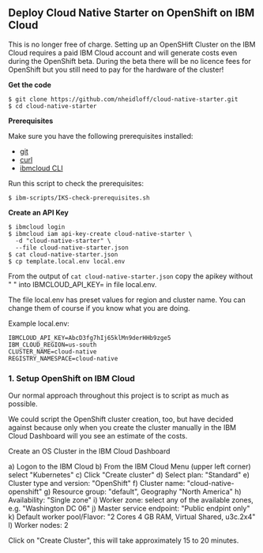 ## Deploy Cloud Native Starter on OpenShift on IBM Cloud

This is no longer free of charge. Setting up an OpenSHift Cluster on the IBM Cloud requires a paid IBM Cloud account and will generate costs even during the OpenShift beta. During the beta there will be no licence fees for OpenShift but you still need to pay for the hardware of the cluster!

**Get the code**

```
$ git clone https://github.com/nheidloff/cloud-native-starter.git
$ cd cloud-native-starter
```

**Prerequisites**

Make sure you have the following prerequisites installed:

* [git](https://git-scm.com/book/en/v2/Getting-Started-Installing-Git) 
* [curl](https://curl.haxx.se/download.html)
* [ibmcloud CLI](https://cloud.ibm.com/docs/home/tools) 

Run this script to check the prerequisites:

```
$ ibm-scripts/IKS-check-prerequisites.sh
```

**Create an API Key**

```
$ ibmcloud login
$ ibmcloud iam api-key-create cloud-native-starter \
  -d "cloud-native-starter" \
  --file cloud-native-starter.json
$ cat cloud-native-starter.json
$ cp template.local.env local.env 
```

From the output of `cat cloud-native-starter.json` copy the apikey without " " into IBMCLOUD_API_KEY= in file local.env.

The file local.env has preset values for region and cluster name. You can change them of course if you know what you are doing.

Example local.env:

```
IBMCLOUD_API_KEY=AbcD3fg7hIj65klMn9derHHb9zge5
IBM_CLOUD_REGION=us-south
CLUSTER_NAME=cloud-native
REGISTRY_NAMESPACE=cloud-native
```

### 1. Setup OpenShift on IBM Cloud

Our normal approach throughout this project is to script as much as possible. 

We could script the OpenShift cluster creation, too, but have decided against because only when you create the cluster manually in the IBM Cloud Dashboard will you see an estimate of the costs.

Create an OS Cluster in the IBM Cloud Dashboard

  a) Logon to the IBM Cloud
  b) From the IBM Cloud Menu (upper left corner) select "Kubernetes"
  c) Click "Create cluster"
  d) Select plan: "Standard"
  e) Cluster type and version: "OpenShift"
  f) Cluster name: "cloud-native-openshift"
  g) Resource group: "default", Geography "North America"
  h) Availability: "Single zone"
  i) Worker zone: select any of the available zones, e.g. "Washington DC 06"
  j) Master service endpoint: "Public endpint only" 
  k) Default worker pool/Flavor: "2 Cores 4 GB RAM, Virtual Shared, u3c.2x4"
  l) Worker nodes: 2

Click on "Create Cluster", this will take approximately 15 to 20 minutes.





